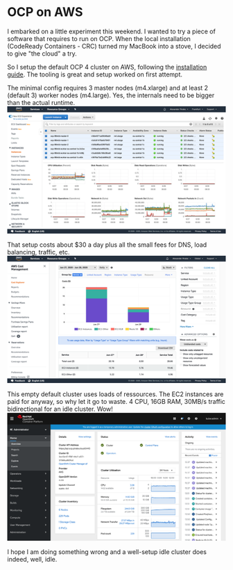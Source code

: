 # OCP on AWS

I embarked on a little experiment this weekend. I wanted to try a piece of software that requires to run on OCP.
When the local installation (CodeReady Containers - CRC) turned my MacBook into a stove, I decided to give "the cloud" a try. 

So I setup the default OCP 4 cluster on AWS, following the [installation guide](https://docs.openshift.com/container-platform/4.4/installing/installing_aws/installing-aws-default.html).
The tooling is great and setup worked on first attempt.

The minimal config requires 3 master nodes (m4.xlarge) and at least 2 (default 3) worker nodes (m4.large). Yes, the internals need to be bigger than the actual runtime.
![ec2](res/ocp-aws/ec2.png)

That setup costs about $30 a day plus all the small fees for DNS, load balancing, traffic, etc.
![cost](res/ocp-aws/cost.png)

This empty default cluster uses loads of ressources. The EC2 instances are paid for anyway, so why let it go to waste. 
4 CPU, 16GB RAM, 30MB/s traffic bidirectional for an idle cluster. Wow!
![ocp](res/ocp-aws/ocp.png)

I hope I am doing something wrong and a well-setup idle cluster does indeed, well, idle.
